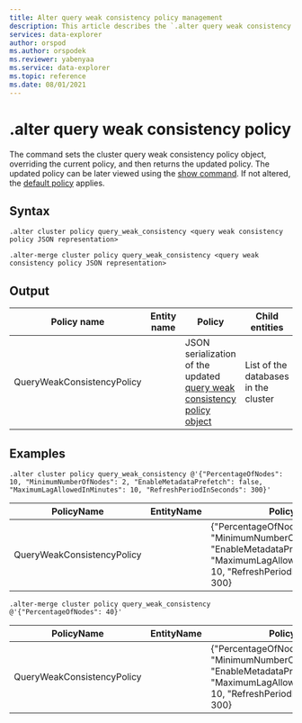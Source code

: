 ```yaml
---
title: Alter query weak consistency policy management
description: This article describes the `.alter query weak consistency policy` command in Azure Data Explorer.
services: data-explorer
author: orspod
ms.author: orspodek
ms.reviewer: yabenyaa
ms.service: data-explorer
ms.topic: reference
ms.date: 08/01/2021
---
```

# .alter query weak consistency policy

The command sets the cluster query weak consistency policy object, overriding the current
policy, and then returns the updated policy. The updated policy can be later viewed using the [show command](show-query-weak-consistency-policy.md). If not altered, the [default policy](./query-weak-consistency-policy.md#default-policy) applies.

## Syntax

```kusto
.alter cluster policy query_weak_consistency <query weak consistency policy JSON representation>
	
.alter-merge cluster policy query_weak_consistency <query weak consistency policy JSON representation>
```	

## Output

|Policy name | Entity name | Policy | Child entities | Entity type
|---|---|---|---|---
|QueryWeakConsistencyPolicy | <Empty> | JSON serialization of the updated [query weak consistency policy object](./query-weak-consistency-policy.md#the-policy-object) | List of the databases in the cluster | Cluster

## Examples

<!-- csl -->
```
.alter cluster policy query_weak_consistency @'{"PercentageOfNodes": 10, "MinimumNumberOfNodes": 2, "EnableMetadataPrefetch": false, "MaximumLagAllowedInMinutes": 10, "RefreshPeriodInSeconds": 300}'
```

|PolicyName|EntityName|Policy|ChildEntities|EntityType|
|---|---|---|---|---|
|QueryWeakConsistencyPolicy||{"PercentageOfNodes": 10, "MinimumNumberOfNodes": 2 "EnableMetadataPrefetch": false, "MaximumLagAllowedInMinutes": 10, "RefreshPeriodInSeconds": 300}| ["Database1", "Database2"...] |Cluster

<!-- csl -->
```
.alter-merge cluster policy query_weak_consistency @'{"PercentageOfNodes": 40}'
```

|PolicyName|EntityName|Policy|ChildEntities|EntityType|
|---|---|---|---|---|
|QueryWeakConsistencyPolicy||{"PercentageOfNodes": 40, "MinimumNumberOfNodes": 2 "EnableMetadataPrefetch": false, "MaximumLagAllowedInMinutes": 10, "RefreshPeriodInSeconds": 300}| ["Database1", "Database2"...] |Cluster
